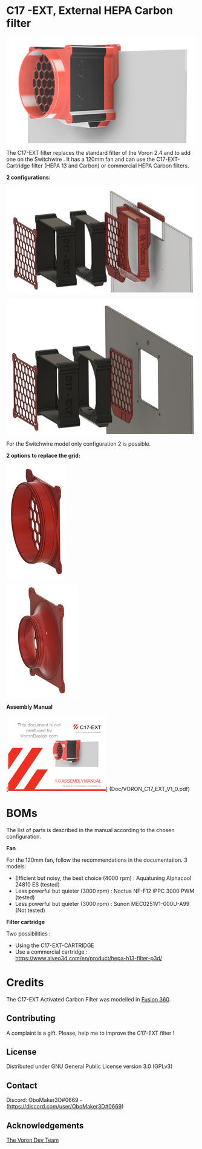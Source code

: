 # C17 -EXT, External HEPA Carbon filter

![C17 -EXT, External HEPA Carbon filter](JPG/IMG_1.png "C17 -EXT, External HEPA Carbon filter")

The C17-EXT filter replaces the standard filter of the Voron 2.4 and to add one on the Switchwire . It has a 120mm fan and can use the C17-EXT-Cartridge filter (HEPA 13 and Carbon) or commercial HEPA Carbon filters.

**2 configurations:**

![With adapter for standard back panel Voron](JPG/IMG_2.png "With adapter for standard back panel Voron")

![With specific back panel](JPG/IMG_3.png "With specific back panel")

For the Switchwire model only configuration 2 is possible.

**2 options to replace the grid:**

![Extractor for 125mm tube](JPG/IMG_5.png "Extrator for 125mm tube")

![Extractor for 100mm tube](JPG/IMG_6.png "Extrator for 100mm tube")

**Assembly Manual**

[![Manual](JPG/IMG_7.png "")] (Doc/VORON_C17_EXT_V1_0.pdf)


# BOMs

The list of parts is described in the manual according to the chosen configuration.

**Fan**

For the 120mm fan, follow the recommendations in the documentation. 3 models:
* Efficient but noisy, the best choice (4000 rpm) : Aquatuning Alphacool 24810 ES (tested)
* Less powerful but quieter (3000 rpm) : Noctua NF-F12 iPPC 3000 PWM (tested)
* Less powerful but quieter (3000 rpm) : Sunon MEC0251V1-000U-A99 (Not tested)

**Filter cartridge**

Two possibilities :
* Using the C17-EXT-CARTRIDGE
* Use a commercial cartridge : https://www.alveo3d.com/en/product/hepa-h13-filter-p3d/

# Credits

The C17-EXT Activated Carbon Filter was modelled in [Fusion 360](http://autodesk.com).

## Contributing

A complaint is a gift. Please, help me to improve the C17-EXT filter !

## License

Distributed under GNU General Public License version 3.0 (GPLv3)

## Contact

Discord: OboMaker3D#0669 - (<https://discord.com/user/OboMaker3D#0669>)

## Acknowledgements

[The Voron Dev Team](https://vorondesign.com/)
